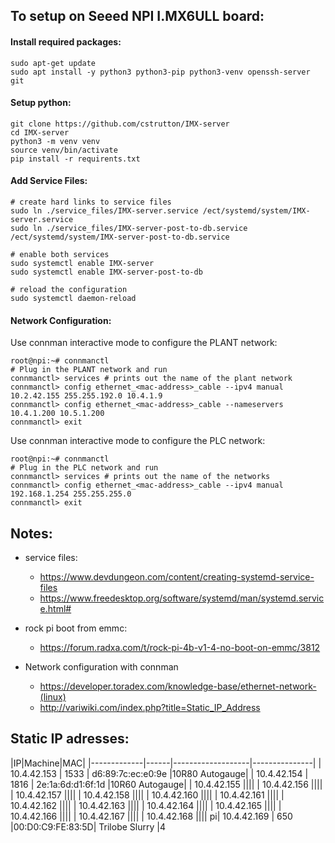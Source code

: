 ## To setup on Seeed NPI I.MX6ULL board:

#### Install required packages:
```
sudo apt-get update
sudo apt install -y python3 python3-pip python3-venv openssh-server git
```
#### Setup python:

```
git clone https://github.com/cstrutton/IMX-server
cd IMX-server
python3 -m venv venv
source venv/bin/activate
pip install -r requirents.txt
```

#### Add Service Files:

```
# create hard links to service files
sudo ln ./service_files/IMX-server.service /ect/systemd/system/IMX-server.service
sudo ln ./service_files/IMX-server-post-to-db.service /ect/systemd/system/IMX-server-post-to-db.service

# enable both services
sudo systemctl enable IMX-server
sudo systemctl enable IMX-server-post-to-db

# reload the configuration
sudo systemctl daemon-reload
```
#### Network Configuration:

Use connman interactive mode to configure the PLANT network:
```
root@npi:~# connmanctl
# Plug in the PLANT network and run 
connmanctl> services # prints out the name of the plant network
connmanctl> config ethernet_<mac-address>_cable --ipv4 manual 10.2.42.155 255.255.192.0 10.4.1.9
connmanctl> config ethernet_<mac-address>_cable --nameservers 10.4.1.200 10.5.1.200
connmanctl> exit
```
Use connman interactive mode to configure the PLC network:
```
root@npi:~# connmanctl
# Plug in the PLC network and run 
connmanctl> services # prints out the name of the networks
connmanctl> config ethernet_<mac-address>_cable --ipv4 manual 192.168.1.254 255.255.255.0
connmanctl> exit
```

## Notes:
- service files:
  - https://www.devdungeon.com/content/creating-systemd-service-files
  - https://www.freedesktop.org/software/systemd/man/systemd.service.html#

 - rock pi boot from emmc:
    - https://forum.radxa.com/t/rock-pi-4b-v1-4-no-boot-on-emmc/3812

- Network configuration with connman
  - https://developer.toradex.com/knowledge-base/ethernet-network-(linux)
  - http://variwiki.com/index.php?title=Static_IP_Address


## Static IP adresses:
|IP|Machine|MAC|
|-------------|------|-------------------|---------------|
| 10.4.42.153 | 1533 | d6:89:7c:ec:e0:9e |10R80 Autogauge|
| 10.4.42.154 | 1816 | 2e:1a:6d:d1:6f:1d |10R60 Autogauge|
| 10.4.42.155 ||||
| 10.4.42.156 ||||
| 10.4.42.157 ||||
| 10.4.42.158 ||||
| 10.4.42.160 ||||
| 10.4.42.161 ||||
| 10.4.42.162 ||||
| 10.4.42.163 ||||
| 10.4.42.164 ||||
| 10.4.42.165 ||||
| 10.4.42.166 ||||
| 10.4.42.167 ||||
| 10.4.42.168 ||||
pi| 10.4.42.169 |  650 |00:D0:C9:FE:83:5D| Trilobe Slurry |4
